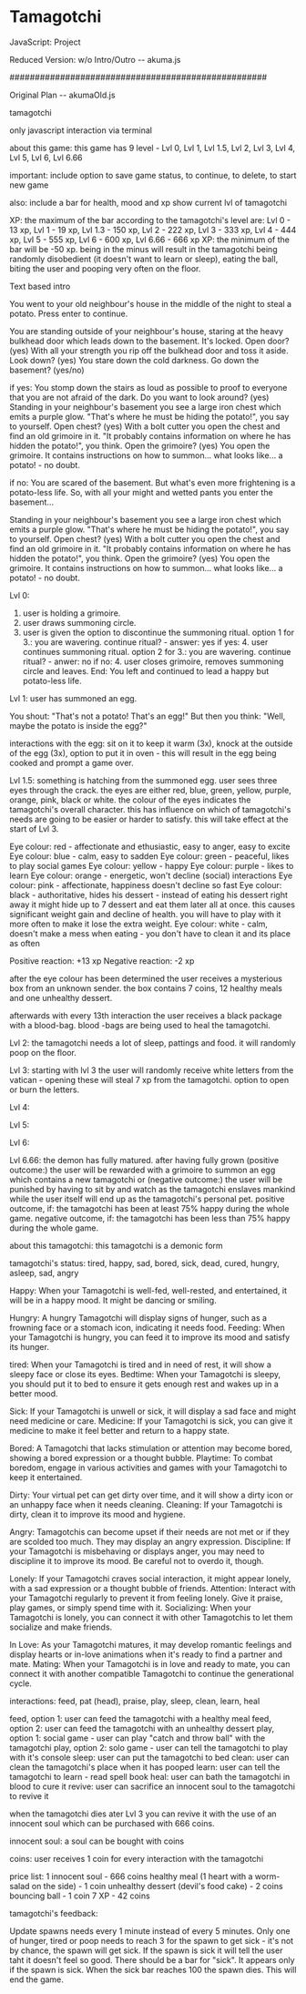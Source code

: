 # Tamagotchi

JavaScript: Project 

Reduced Version: w/o Intro/Outro -- akuma.js


###################################################

Original Plan -- akumaOld.js

tamagotchi 

only javascript 
interaction via terminal

about this game: this game has 9 level  - Lvl 0, Lvl 1, Lvl 1.5, Lvl 2, Lvl 3, Lvl 4, Lvl 5, Lvl 6, Lvl 6.66 

important: include option to save game status, to continue, to delete, to start new game

also: include a bar for health, mood and xp 
show current lvl of tamagotchi 

XP: the maximum of the bar according to the tamagotchi's level are: 
Lvl 0  - 13 xp, Lvl 1  - 19 xp, Lvl 1.3  - 150 xp, Lvl 2  - 222 xp, Lvl 3  - 333 xp, Lvl 4  - 444 xp, Lvl 5  - 555 xp, Lvl 6  - 600 xp, Lvl 6.66  - 666 xp
XP: the minimum of the bar will be  -50 xp. 
being in the minus will result in the tamagotchi being randomly disobedient (it doesn't want to learn or sleep), eating the ball, biting the user and pooping very often on the floor. 

Text based intro 

You went to your old neighbour's house in the middle of the night to steal a potato. 
Press enter to continue.

You are standing outside of your neighbour's house, staring at the heavy bulkhead door which leads down to the basement. 
It's locked. 
Open door? (yes)
With all your strength you rip off the bulkhead door and toss it aside. 
Look down? (yes) 
You stare down the cold darkness. 
Go down the basement? (yes/no) 

if yes: 
You stomp down the stairs as loud as possible to proof to everyone that you are not afraid of the dark. 
Do you want to look around? (yes)
Standing in your neighbour's basement you see a large iron chest which emits a purple glow. 
"That's where he must be hiding the potato!", you say to yourself. 
Open chest? (yes)
With a bolt cutter you open the chest and find an old grimoire in it. 
"It probably contains information on where he has hidden the potato!", you think. 
Open the grimoire? (yes)
You open the grimoire. 
It contains instructions on how to summon... what looks like... a potato!  - no doubt. 

if no: 
You are scared of the basement. But what's even more frightening is a potato-less life. 
So, with all your might and wetted pants you enter the basement...

Standing in your neighbour's basement you see a large iron chest which emits a purple glow. 
"That's where he must be hiding the potato!", you say to yourself. 
Open chest? (yes)
With a bolt cutter you open the chest and find an old grimoire in it. 
"It probably contains information on where he has hidden the potato!", you think. 
Open the grimoire? (yes)
You open the grimoire. 
It contains instructions on how to summon... what looks like... a potato!  - no doubt. 

Lvl 0: 
1. user is holding a grimoire. 
2. user draws summoning circle. 
3. user is given the option to discontinue the summoning ritual. 
option 1 for 3.: you are wavering. continue ritual?  - answer: yes 
if yes: 4. user continues summoning ritual. 
option 2 for 3.: you are wavering. continue ritual?  - anwer: no 
if no: 4. user closes grimoire, removes summoning circle and leaves.
End: You left and continued to lead a happy but potato-less life. 

Lvl 1: user has summoned an egg. 

You shout: "That's not a potato! That's an egg!" 
But then you think: "Well, maybe the potato is inside the egg?" 

interactions with the egg: sit on it to keep it warm (3x), knock at the outside of the egg (3x), option to put it in oven  - this will result in the egg being cooked and prompt a game over. 

Lvl 1.5: something is hatching from the summoned egg. 
user sees three eyes through the crack. 
the eyes are either red, blue, green, yellow, purple, orange, pink, black or white. 
the colour of the eyes indicates the tamagotchi's overall character. 
this has influence on which of tamagotchi's needs are going to be easier or harder to satisfy. 
this will take effect at the start of Lvl 3. 

Eye colour: red  - affectionate and ethusiastic, easy to anger, easy to excite 
Eye colour: blue  - calm, easy to sadden 
Eye colour: green  - peaceful, likes to play social games 
Eye colour: yellow  - happy 
Eye colour: purple  - likes to learn
Eye colour: orange  - energetic, won't decline (social) interactions 
Eye colour: pink  - affectionate, happiness doesn't decline so fast 
Eye colour: black  - authoritative, hides his dessert  - instead of eating his dessert right away it might hide up to 7 dessert and eat them later all at once. this causes significant weight gain and decline of health. 
you will have to play with it more often to make it lose the extra weight. 
Eye colour: white  - calm, doesn't make a mess when eating  - you don't have to clean it and its place as often 

Positive reaction: +13 xp 
Negative reaction:  -2 xp 

after the eye colour has been determined the user receives a mysterious box from an unknown sender. 
the box contains 7 coins, 12 healthy meals and one unhealthy dessert. 

afterwards with every 13th interaction the user receives a black package with a blood-bag. 
blood -bags are being used to heal the tamagotchi. 

Lvl 2: the tamagotchi needs a lot of sleep, pattings and food. it will randomly poop on the floor. 

Lvl 3: starting with lvl 3 the user will randomly receive white letters from the vatican  - opening these will steal 7 xp from the tamagotchi. option to open or burn the letters. 

Lvl 4: 

Lvl 5: 

Lvl 6: 

Lvl 6.66: the demon has fully matured. 
after having fully grown (positive outcome:) the user will be rewarded with a grimoire to summon an egg which contains a new tamagotchi or (negative outcome:) the user will be punished by having to sit by and watch as the tamagotchi enslaves mankind while the user itself will end up as the tamagotchi's personal pet. 
positive outcome, if: the tamagotchi has been at least 75% happy during the whole game. 
negative outcome, if: the tamagotchi has been less than 75% happy during the whole game.  



about this tamagotchi: this tamagotchi is a demonic form 

tamagotchi's status: tired, happy, sad, bored, sick, dead, cured, hungry, asleep, sad, angry 

Happy: When your Tamagotchi is well-fed, well-rested, and entertained, it will be in a happy mood. It might be dancing or smiling.

Hungry: A hungry Tamagotchi will display signs of hunger, such as a frowning face or a stomach icon, indicating it needs food.
Feeding: When your Tamagotchi is hungry, you can feed it to improve its mood and satisfy its hunger.

tired: When your Tamagotchi is tired and in need of rest, it will show a sleepy face or close its eyes.
Bedtime: When your Tamagotchi is sleepy, you should put it to bed to ensure it gets enough rest and wakes up in a better mood.

Sick: If your Tamagotchi is unwell or sick, it will display a sad face and might need medicine or care.
Medicine: If your Tamagotchi is sick, you can give it medicine to make it feel better and return to a happy state.

Bored: A Tamagotchi that lacks stimulation or attention may become bored, showing a bored expression or a thought bubble.
Playtime: To combat boredom, engage in various activities and games with your Tamagotchi to keep it entertained.

Dirty: Your virtual pet can get dirty over time, and it will show a dirty icon or an unhappy face when it needs cleaning.
Cleaning: If your Tamagotchi is dirty, clean it to improve its mood and hygiene.

Angry: Tamagotchis can become upset if their needs are not met or if they are scolded too much. They may display an angry expression.
Discipline: If your Tamagotchi is misbehaving or displays anger, you may need to discipline it to improve its mood. Be careful not to overdo it, though.

Lonely: If your Tamagotchi craves social interaction, it might appear lonely, with a sad expression or a thought bubble of friends.
Attention: Interact with your Tamagotchi regularly to prevent it from feeling lonely. Give it praise, play games, or simply spend time with it.
Socializing: When your Tamagotchi is lonely, you can connect it with other Tamagotchis to let them socialize and make friends.

In Love: As your Tamagotchi matures, it may develop romantic feelings and display hearts or in-love animations when it's ready to find a partner and mate.
Mating: When your Tamagotchi is in love and ready to mate, you can connect it with another compatible Tamagotchi to continue the generational cycle.

interactions: feed, pat (head), praise, play, sleep, clean, learn, heal 

feed, option 1: user can feed the tamagotchi with a healthy meal 
feed, option 2: user can feed the tamagotchi with an unhealthy dessert 
play, option 1: social game  - user can play "catch and throw ball" with the tamagotchi 
play, option 2: solo game  - user can tell the tamagotchi to play with it's console 
sleep: user can put the tamagotchi to bed 
clean: user can clean the tamagotchi's place when it has pooped 
learn: user can tell the tamagotchi to learn  - read spell book 
heal: user can bath the tamagotchi in blood to cure it 
revive: user can sacrifice an innocent soul to the tamagotchi to revive it 

when the tamagotchi dies ater Lvl 3 you can revive it with the use of an innocent soul which can be purchased with 666 coins. 

innocent soul: a soul can be bought with coins 

coins: user receives 1 coin for every interaction with the tamagotchi 

price list: 
1 innocent soul  - 666 coins 
healthy meal (1 heart with a worm-salad on the side)  - 1 coin
unhealthy dessert (devil's food cake)  - 2 coins 
bouncing ball  - 1 coin 
7 XP  - 42 coins 

tamagotchi's feedback: 



Update spawns needs every 1 minute instead of every 5 minutes. 
Only one of hunger, tired or poop needs to reach 3 for the spawn to get sick - it's not by chance, the spawn will get sick. 
If the spawn is sick it will tell the user taht it doesn't feel so good. 
There should be a bar for "sick". It appears only if the spawn is sick. When the sick bar reaches 100 the spawn dies. This will end the game. 

